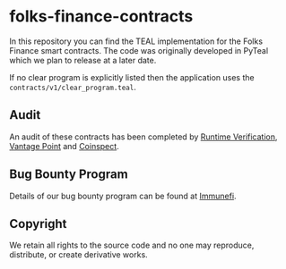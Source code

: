 # folks-finance-contracts
In this repository you can find the TEAL implementation for the Folks Finance smart contracts. The code was originally developed in PyTeal which we plan to release at a later date.

If no clear program is explicitly listed then the application uses the `contracts/v1/clear_program.teal`.

## Audit
An audit of these contracts has been completed by [Runtime Verification](https://github.com/runtimeverification/publications/blob/296a04aabf9006450306cb5da9ce223a0768a68e/reports/smart-contracts/Folks-Finance-Design-Review.pdf), [Vantage Point](https://github.com/vantagepointreports/releases/blob/9c2a6e0d157b674a89dae18eefeac4bc921cce40/VPQ-20210652%20-%20Folks.Finance%20-%20Smart%20Contract%20Audit%20-%20Phase%201_Public_V1.0.pdf) and [Coinspect](https://github.com/coinspect/publications/blob/master/Coinspect%20-%20Smart%20Contract%20Audit%20-%20Folks%20Finance%20v220314.pdf).

## Bug Bounty Program
Details of our bug bounty program can be found at [Immunefi](https://immunefi.com/bounty/folksfinance/).

## Copyright
We retain all rights to the source code and no one may reproduce, distribute, or create derivative works.
